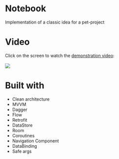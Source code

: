 # Notebook
Implementation of a classic idea for a pet-project
# Video
Click on the screen to watch the [demonstration video](https://youtu.be/XzdAVW2fHJE):<br/><br/>
[![](https://img.youtube.com/vi/XzdAVW2fHJE/hqdefault.jpg)](https://youtu.be/XzdAVW2fHJE)
# Built with
- Clean architecture<br/>
- MVVM<br/>
- Dagger<br/>
- Flow<br/>
- Retrofit<br/>
- DataStore<br/>
- Room<br/>
- Coroutines<br/>
- Navigation Component<br/>
- DataBinding<br/>
- Safe args

